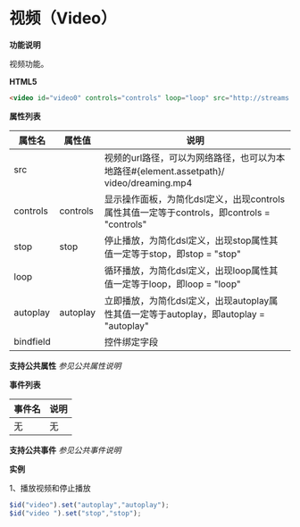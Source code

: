 # 视频（Video）

**功能说明**

视频功能。

**HTML5**
```html
<video id="video0" controls="controls" loop="loop" src="http://streams.videolan.org/streams/mp4/Mr_MrsSmith-h264_aac.mp4" autoplay="autoplay"/>
```

**属性列表**

| 属性名 | 属性值 | 说明 |
| ------------ | ------------ | ------------ |
| src |   | 视频的url路径，可以为网络路径，也可以为本地路径#{element.assetpath}/ video/dreaming.mp4 |
| controls | controls | 显示操作面板，为简化dsl定义，出现controls属性其值一定等于controls，即controls = "controls" |
| stop | stop | 停止播放，为简化dsl定义，出现stop属性其值一定等于stop，即stop = "stop" |
| loop |   | 循环播放，为简化dsl定义，出现loop属性其值一定等于loop，即loop = "loop" |
| autoplay | autoplay | 立即播放，为简化dsl定义，出现autoplay属性其值一定等于autoplay，即autoplay = "autoplay" |
| bindfield |   | 控件绑定字段 |

**支持公共属性**
*参见公共属性说明*

**事件列表**

| 事件名 | 说明 |
| ------------ | ------------ |
| 无 | 无 |

**支持公共事件**
*参见公共事件说明*

**实例**

1、播放视频和停止播放
```javascript
$id("video").set("autoplay","autoplay");
$id("video ").set("stop","stop");
```
